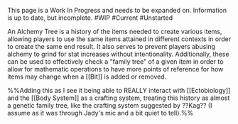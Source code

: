 This page is a Work In Progress and needs to be expanded on. Information is up to date, but incomplete. #WIP #Current #Unstarted 

An Alchemy Tree is a history of the items needed to create various items, allowing players to use the same items attained in different contexts in order to create the same end result. It also serves to prevent players abusing alchemy to grind for stat increases without intentionality. Additionally, these can be used to effectively check a "family tree" of a given item in order to allow for mathematic operations to have more points of reference for how items may change when a [[Bit]] is added or removed.

%%Adding this as I see it being able to REALLY interact with [[Ectobiology]] and the [[Body System]] as a crafting system, treating this history as almost a genetic family tree, like the crafting system suggested by ??Kag?? (I assume as it was through Jady's mic and a bit quiet to tell).%%